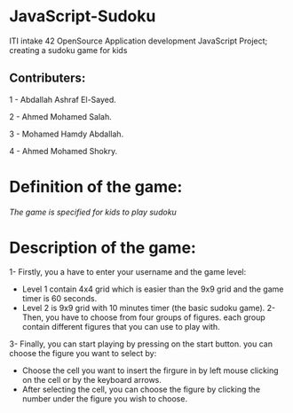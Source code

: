 # JavaScript-Sudoku
ITI intake 42 OpenSource Application development JavaScript Project; creating a sudoku game for kids

## Contributers:
1 - Abdallah Ashraf El-Sayed.

2 - Ahmed Mohamed Salah.

3 - Mohamed Hamdy Abdallah.

4 - Ahmed Mohamed Shokry.

# Definition of the game: 
###### The game is specified for kids to play sudoku 

# Description of the game:
1- Firstly,  you a have to enter your username and the game level:
   - Level 1 contain 4x4 grid which is easier than the 9x9 grid and the game timer is 60 seconds.
   - Level 2 is 9x9 grid with 10 minutes timer (the basic sudoku game).
2- Then, you have to choose from four groups of figures. each group contain different figures that you can use to play with.
 
3- Finally, you can start playing by pressing on the start button. you can choose the figure you want to select by:
- Choose the cell you want to insert the firgure in by left mouse clicking on the cell or by the keyboard arrows.
- After selecting the cell, you can choose the figure by clicking the number under the figure you wish to choose.